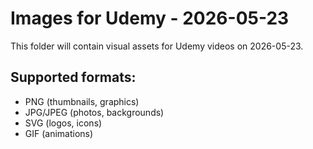 # Images for Udemy - 2026-05-23

This folder will contain visual assets for Udemy videos on 2026-05-23.

## Supported formats:
- PNG (thumbnails, graphics)
- JPG/JPEG (photos, backgrounds)
- SVG (logos, icons)
- GIF (animations)
